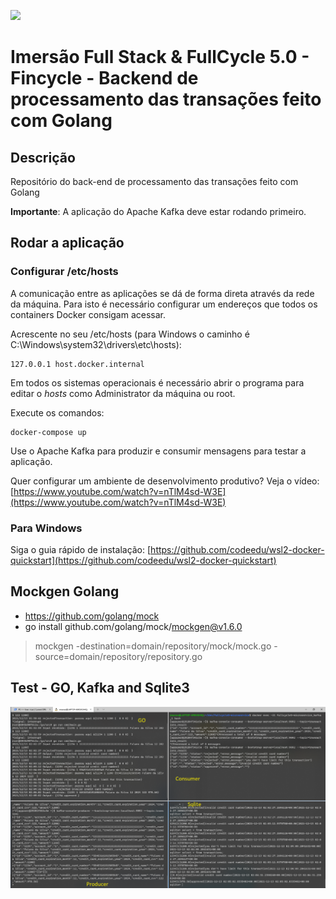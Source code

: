 [<img src="https://www.freecodecamp.org/news/content/images/2021/10/golang.png" width="150"/>](Golang.org)

# Imersão Full Stack & FullCycle 5.0 - Fincycle - Backend de processamento das transações feito com Golang
## Descrição

Repositório do back-end de processamento das transações feito com Golang

**Importante**: A aplicação do Apache Kafka deve estar rodando primeiro.

## Rodar a aplicação

### Configurar /etc/hosts

A comunicação entre as aplicações se dá de forma direta através da rede da máquina.
Para isto é necessário configurar um endereços que todos os containers Docker consigam acessar.

Acrescente no seu /etc/hosts (para Windows o caminho é C:\Windows\system32\drivers\etc\hosts):
```
127.0.0.1 host.docker.internal
```
Em todos os sistemas operacionais é necessário abrir o programa para editar o *hosts* como Administrator da máquina ou root.

Execute os comandos:

```
docker-compose up
```

Use o Apache Kafka para produzir e consumir mensagens para testar a aplicação.

Quer configurar um ambiente de desenvolvimento produtivo? Veja o vídeo: [https://www.youtube.com/watch?v=nTlM4sd-W3E](https://www.youtube.com/watch?v=nTlM4sd-W3E) 

### Para Windows 

Siga o guia rápido de instalação: [https://github.com/codeedu/wsl2-docker-quickstart](https://github.com/codeedu/wsl2-docker-quickstart) 

## Mockgen Golang

* https://github.com/golang/mock
* go install github.com/golang/mock/mockgen@v1.6.0

><p>mockgen -destination=domain/repository/mock/mock.go -source=domain/repository/repository.go</p>

## Test - GO, Kafka and Sqlite3

![test_image](/test_go_kafka_sqlite_ms.png)